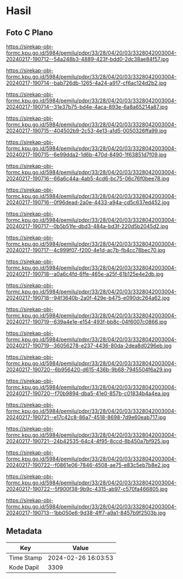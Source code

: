 # Hasil

## Foto C Plano

https://sirekap-obj-formc.kpu.go.id/5984/pemilu/pdpr/33/28/04/20/03/3328042003004-20240217-190712--54a248b3-4889-423f-bdd0-2dc38ae84f57.jpg

https://sirekap-obj-formc.kpu.go.id/5984/pemilu/pdpr/33/28/04/20/03/3328042003004-20240217-190714--bab726db-1265-4a24-a917-cf6ac124d2b2.jpg

https://sirekap-obj-formc.kpu.go.id/5984/pemilu/pdpr/33/28/04/20/03/3328042003004-20240217-190714--31e37b75-bd4e-4aca-893e-6a8a65214a87.jpg

https://sirekap-obj-formc.kpu.go.id/5984/pemilu/pdpr/33/28/04/20/03/3328042003004-20240217-190715--404502b9-2c53-4e13-a1d5-0050326ffa99.jpg

https://sirekap-obj-formc.kpu.go.id/5984/pemilu/pdpr/33/28/04/20/03/3328042003004-20240217-190715--6e99dda2-1d6b-470d-8490-1f63851d7f09.jpg

https://sirekap-obj-formc.kpu.go.id/5984/pemilu/pdpr/33/28/04/20/03/3328042003004-20240217-190716--66a6c44a-4ab5-4cd6-bc75-06c76f0bee78.jpg

https://sirekap-obj-formc.kpu.go.id/5984/pemilu/pdpr/33/28/04/20/03/3328042003004-20240217-190716--0f96dead-2a0e-4433-a94a-cd5c637ed452.jpg

https://sirekap-obj-formc.kpu.go.id/5984/pemilu/pdpr/33/28/04/20/03/3328042003004-20240217-190717--0b5b51fe-dbd3-484a-bd3f-220d5b2045d2.jpg

https://sirekap-obj-formc.kpu.go.id/5984/pemilu/pdpr/33/28/04/20/03/3328042003004-20240217-190717--4c999f07-f200-4e1d-ac7b-fb4cc78bec70.jpg

https://sirekap-obj-formc.kpu.go.id/5984/pemilu/pdpr/33/28/04/20/03/3328042003004-20240217-190718--a0a6c4fd-6ffe-465e-a25f-61b125e4e2db.jpg

https://sirekap-obj-formc.kpu.go.id/5984/pemilu/pdpr/33/28/04/20/03/3328042003004-20240217-190718--94f3640b-2a0f-429e-b475-e090dc264a62.jpg

https://sirekap-obj-formc.kpu.go.id/5984/pemilu/pdpr/33/28/04/20/03/3328042003004-20240217-190719--639a4e1e-e154-493f-bb8c-04f6007c0866.jpg

https://sirekap-obj-formc.kpu.go.id/5984/pemilu/pdpr/33/28/04/20/03/3328042003004-20240217-190719--36056278-e237-4436-80da-2dea8d0296eb.jpg

https://sirekap-obj-formc.kpu.go.id/5984/pemilu/pdpr/33/28/04/20/03/3328042003004-20240217-190720--6b956420-d615-436b-9b68-7945504f6a29.jpg

https://sirekap-obj-formc.kpu.go.id/5984/pemilu/pdpr/33/28/04/20/03/3328042003004-20240217-190720--f70b9894-dba5-41e0-857b-c01834b4a4ea.jpg

https://sirekap-obj-formc.kpu.go.id/5984/pemilu/pdpr/33/28/04/20/03/3328042003004-20240217-190721--e17c42c8-86a7-4518-8698-7d9e60eab717.jpg

https://sirekap-obj-formc.kpu.go.id/5984/pemilu/pdpr/33/28/04/20/03/3328042003004-20240217-190721--24b42535-64c4-4f95-8ccd-8b450a7bf925.jpg

https://sirekap-obj-formc.kpu.go.id/5984/pemilu/pdpr/33/28/04/20/03/3328042003004-20240217-190722--f0861e06-7846-4508-ae75-e83c5eb7b8e2.jpg

https://sirekap-obj-formc.kpu.go.id/5984/pemilu/pdpr/33/28/04/20/03/3328042003004-20240217-190722--5f900f38-9b9c-4315-ab97-c570fa466805.jpg

https://sirekap-obj-formc.kpu.go.id/5984/pemilu/pdpr/33/28/04/20/03/3328042003004-20240217-190713--1bb050e6-9d38-4ff7-a9a1-8457b9f2503b.jpg


## Metadata

| Key        | Value               |
| ---------- | ------------------- |
| Time Stamp | 2024-02-26 16:03:53 |
| Kode Dapil | 3309                |



